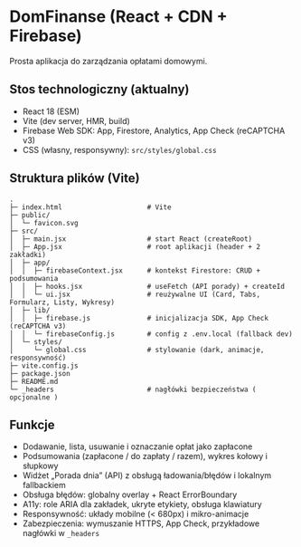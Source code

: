 # DomFinanse (React + CDN + Firebase)

Prosta aplikacja do zarządzania opłatami domowymi.

## Stos technologiczny (aktualny)
- React 18 (ESM)
- Vite (dev server, HMR, build)
- Firebase Web SDK: App, Firestore, Analytics, App Check (reCAPTCHA v3)
- CSS (własny, responsywny): `src/styles/global.css`

## Struktura plików (Vite)

```
.
├─ index.html                     # Vite
├─ public/
│  └─ favicon.svg
├─ src/
│  ├─ main.jsx                    # start React (createRoot)
│  ├─ App.jsx                     # root aplikacji (header + 2 zakładki)
│  ├─ app/
│  │  ├─ firebaseContext.jsx      # kontekst Firestore: CRUD + podsumowania
│  │  ├─ hooks.jsx                # useFetch (API porady) + createId
│  │  └─ ui.jsx                   # reużywalne UI (Card, Tabs, Formularz, Listy, Wykresy)
│  ├─ lib/
│  │  ├─ firebase.js              # inicjalizacja SDK, App Check (reCAPTCHA v3)
│  │  └─ firebaseConfig.js        # config z .env.local (fallback dev)
│  └─ styles/
│     └─ global.css               # stylowanie (dark, animacje, responsywność)
├─ vite.config.js
├─ package.json
├─ README.md
└─ _headers                       # nagłówki bezpieczeństwa ( opcjonalne )
```

## Funkcje
- Dodawanie, lista, usuwanie i oznaczanie opłat jako zapłacone
- Podsumowania (zapłacone / do zapłaty / razem), wykres kołowy i słupkowy
- Widżet „Porada dnia” (API) z obsługą ładowania/błędów i lokalnym fallbackiem
- Obsługa błędów: globalny overlay + React ErrorBoundary
- A11y: role ARIA dla zakładek, ukryte etykiety, obsługa klawiatury
- Responsywność: układy mobilne (< 680px) i mikro-animacje
- Zabezpieczenia: wymuszanie HTTPS, App Check, przykładowe nagłówki w `_headers`

